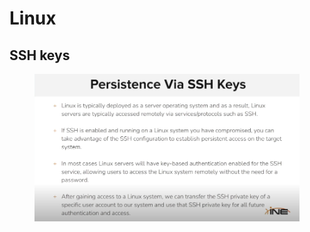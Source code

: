 # Linux

## SSH keys

<figure><img src="../../../../.gitbook/assets/image (19).png" alt=""><figcaption></figcaption></figure>
